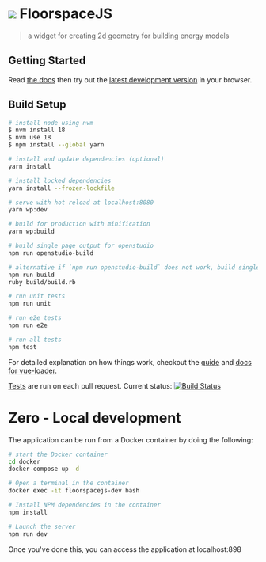 # <img src="icons/favicon-32x32.png" /> FloorspaceJS

> a widget for creating 2d geometry for building energy models


## Getting Started

Read [the docs](https://nrel.github.io/floorspace.js/docs) then try out the [latest development version](https://nrel.github.io/floorspace.js/) in your browser.

## Build Setup

``` bash
# install node using nvm
$ nvm install 18
$ nvm use 18
$ npm install --global yarn

# install and update dependencies (optional)
yarn install

# install locked dependencies
yarn install --frozen-lockfile

# serve with hot reload at localhost:8080
yarn wp:dev

# build for production with minification
yarn wp:build

# build single page output for openstudio
npm run openstudio-build

# alternative if `npm run openstudio-build` does not work, build single page output for openstudio
npm run build
ruby build/build.rb

# run unit tests
npm run unit

# run e2e tests
npm run e2e

# run all tests
npm test
```

For detailed explanation on how things work, checkout the [guide](http://vuejs-templates.github.io/webpack/) and [docs for vue-loader](http://vuejs.github.io/vue-loader).

[Tests](https://travis-ci.org/NREL/floorspace.js) are run on each pull request. Current status: [![Build Status](https://travis-ci.org/NREL/floorspace.js.svg?branch=develop)](https://travis-ci.org/NREL/floorspace.js)

# Zero - Local development
The application can be run from a Docker container by doing the following:

```bash
# start the Docker container
cd docker
docker-compose up -d

# Open a terminal in the container
docker exec -it floorspacejs-dev bash

# Install NPM dependencies in the container
npm install

# Launch the server
npm run dev
```

Once you've done this, you can access the application at localhost:898
